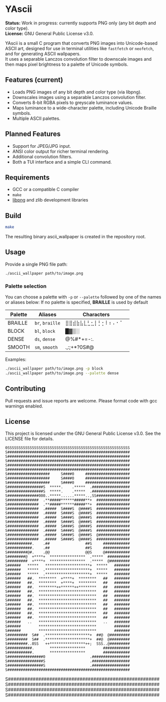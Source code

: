 # YAscii

**Status:** Work in progress: currently supports PNG only (any bit depth and color type).  
**License:** GNU General Public License v3.0.

YAscii is a small C program that converts PNG images into Unicode-based ASCII art, designed for use in terminal utilities like `fastfetch` or `neofetch`, and for generating ASCII wallpapers.  
It uses a separable Lanczos convolution filter to downscale images and then maps pixel brightness to a palette of Unicode symbols.

## Features (current)

- Loads PNG images of any bit depth and color type (via libpng).
- Downscales images using a separable Lanczos convolution filter.
- Converts 8-bit RGBA pixels to greyscale luminance values.
- Maps luminance to a wide-character palette, including Unicode Braille symbols.
- Multiple ASCII palettes.

## Planned Features 
- Support for JPEG/JPG input.
- ANSI color output for richer terminal rendering.
- Additional convolution filters.
- Both a TUI interface and a simple CLI command.

## Requirements

- GCC or a compatible C compiler
- `make`
- [libpng](http://www.libpng.org/pub/png/libpng.html) and zlib development libraries

## Build

```bash
make
```

The resulting binary ascii_wallpaper is created in the repository root.

## Usage

Provide a single PNG file path:

```bash
./ascii_wallpaper path/to/image.png
```

### Palette selection

You can choose a palette with `-p` or `--palette` followed by one of the names or aliases below:
If no palette is specified, **BRAILLE** is used by default

| Palette  | Aliases            | Characters                        |
|----------|--------------------|------------------------------------|
| BRAILLE  | `br`, `braille`    | ⣿⣿⣾⣷⣧⣇⣃⣂⡇⡃⡂⠇⠆⠄⠂⠁⠀ |
| BLOCK    | `bl`, `block`      | █▓▒░                              |
| DENSE    | `ds`, `dense`      | @%#*+=-:.                          |
| SMOOTH   | `sm`, `smooth`     | .,:;+*?0S#@                        |

Examples:
```bash
./ascii_wallpaper path/to/image.png -p block 
./ascii_wallpaper path/to/image.png --palette dense 
```

## Contributing

Pull requests and issue reports are welcome. Please format code with gcc warnings enabled.

## License
This project is licensed under the GNU General Public License v3.0. See the LICENSE file for details.

```text
0SSSSSSSSSSSSSSSSSSSSSSSSSSSSSSSSSSSSSSSSSSSSSSSSSSSSSSS
S#######################################################
S#######################################################
S#######################################################
S#######################################################
S#######################################################
S###################     S####0     ####################
S###################     S####0     ####################
S###################     S####0     ####################
S################S  *****.    .*****  .#################
S################S  *****.    .*****  .#################
S##############000..*****......*****..,SS###############
S##############  .**#####******#####**+  ###############
S##############  .**#####******#####**+  ###############
S##############  .#####  S####S  @####S  ###############
S##############  .#####  S####S  @####S  ###############
S##############  .#####  S####S  @####S  ###############
S##############  .#####  S####S  @####S  ###############
S##############  .#####  S####S  @####S  ###############
S##############  .#####  S####S  @####S  ###############
S##############  .#####  S####S  @####S  @##############
S##############  .#####  S####S  @####S  ###############
S###########.    .##                ##S     ############
S###########.    .##                ##S     ############
S#########@#.    .@@                @@S     @###########
S########@  +****+  ****************  .*****  ##########
S#########  +****+  ****************  .*****  @#########
S######   *****   ********************+  *****   #######
S######   *****  .********************+  *****   #######
S######   *****  .********************+  *****   #######
S######   ##.  ********  +****+  ********   ##   #######
S######   ##.  ********  +****+  ********   ##   #######
S######   ##.  ********++******++********   ##   #######
S######   ##.  **************************   ##   #######
S######   ##.  **************************   ##   #######
S######   ##.  **************************   ##   #######
S######   ##.  **************************   ##   #######
S######   ##.  **************************   ##   #######
S######   ##.  **************************   ##   #######
S######   ##.  **************************   ##   #######
S######   ..   **************************   ..   #######
S######        **************************        #######
S######        **************************        #######
S#########  S##  .********************+  ##@  @#########
S#########  S##  .********************+  ##@  @#########
S#########..0SS   ++****************++;  SSS..@#########
S###########.       ****************        ############
S###########.       ****************        ############
S################0                    .#################
S################S                    .#################
S################S                    .#################
S#######################################################
```
S#######################################################
S#######################################################
S#######################################################
S#######################################################
